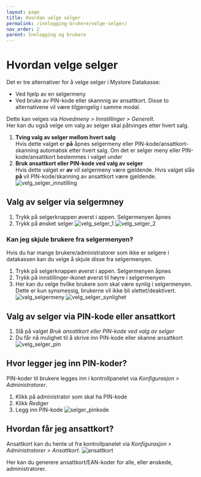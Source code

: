 ```yaml
---
layout: page
title: Hvordan velge selger
permalink: /innlogging-brukere/velge-selger/
nav_order: 2
parent: Innlogging og brukere
---
```


# Hvordan velge selger
Det er tre alternativer for å velge selger i Mystore Datakasse:
- Ved hjelp av en selgermeny
- Ved bruke av PIN-kode eller skannnig av ansattkort. Disse to alternativene vil være tilgjengelig i samme modal.

Dette kan velges via _Hovedmeny > Innstillinger > Generelt_. <br>
Her kan du også velge om valg av selger skal påtvinges etter hvert salg.

1. **Tving valg av selger mellom hvert salg** <br>
Hvis dette valget er **på** åpnes selgermeny eller PIN-kode/ansattkort-skanning automatisk etter hvert salg. Om det er selger meny eller PIN-kode/ansattkort bestemmes i valget under
2. **Bruk ansattkort eller PIN-kode ved valg av selger** <br>
Hvis dette valget er **av** vil selgermeny være gjeldende. Hvis valget slås **på** vil PIN-kode/skanning av ansattkort være gjeldende.
![velg_selger_innstilling](/pos-doc/assets/images/dokumentasjon_valg_selgere.jpg) 


## Valg av selger via selgermney 

1. Trykk på selgerknappen øverst i appen. Selgermenyen åpnes 
2. Trykk på ønsket selger
![velg_selger_1](/pos-doc/assets/images/dokumentasjon_selgerknapp.jpg)
![velg_selger_2](/pos-doc/assets/images/dokumentasjon_selgermeny_1.jpg)

### Kan jeg skjule brukere fra selgermenyen?
Hvis du har mange brukere/administratorer som ikke er selgere i datakassen kan du velge å skjule disse fra selgermenyen.
1. Trykk på selgerknappen øverst i appen. Selgermenyen åpnes
2. Trykk på innstillinger-ikonet øverst til høyre i selgermenyen
3. Her kan du velge hvilke brukere som skal være synlig i selgermenyen. Dette er kun synsmessig, brukerne vil ikke bli slettet/deaktivert.
![valg_selgermeny](/pos-doc/assets/images/dokumentasjon_selgermeny_valg.jpg)
![velg_selger_synlighet](/pos-doc/assets/images/selger_skjul.jpg)

## Valg av selger via PIN-kode eller ansattkort
1. Slå på valget _Bruk ansattkort eller PIN-kode ved valg av selger_ 
2. Du får nå mulighet til å skrive inn PIN-kode eller skanne ansattkort
![velg_selger_pin](/pos-doc/assets/images/selger_pin.jpg)

## Hvor legger jeg inn PIN-koder?
PIN-koder til brukere legges inn i kontrollpanelet via _Konfigurasjon > Administratorer_. 
1. Klikk på administrator som skal ha PIN-kode
2. Klikk _Rediger_
3. Legg inn PIN-kode
![selger_pinkode](/pos-doc/assets/images/pinkode.jpg) 

## Hvordan får jeg ansattkort? 
Ansattkort kan du hente ut fra kontrollpanelet via _Konfigurasjon > Administratorer > Ansattkort_.
![ansattkort](/pos-doc/assets/images/ansattkort_1.jpg) 

Her kan du generere ansattkort/EAN-koder for alle, eller ønskede, administratorer.




